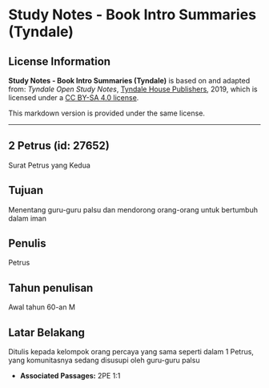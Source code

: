 # Study Notes - Book Intro Summaries (Tyndale)

## License Information

**Study Notes - Book Intro Summaries (Tyndale)** is based on and adapted from: _Tyndale Open Study Notes_, [Tyndale House Publishers](https://tyndaleopenresources.com/), 2019, which is licensed under a [CC BY-SA 4.0 license](https://creativecommons.org/licenses/by-sa/4.0/legalcode.en).

This markdown version is provided under the same license.



--------------------------------

## 2 Petrus (id: 27652)

Surat Petrus yang Kedua

Tujuan
------

Menentang guru\-guru palsu dan mendorong orang\-orang untuk bertumbuh dalam iman

Penulis
-------

Petrus

Tahun penulisan
---------------

Awal tahun 60\-an M

Latar Belakang
--------------

Ditulis kepada kelompok orang percaya yang sama seperti dalam 1 Petrus, yang komunitasnya sedang disusupi oleh guru\-guru palsu

* **Associated Passages:** 2PE 1:1

